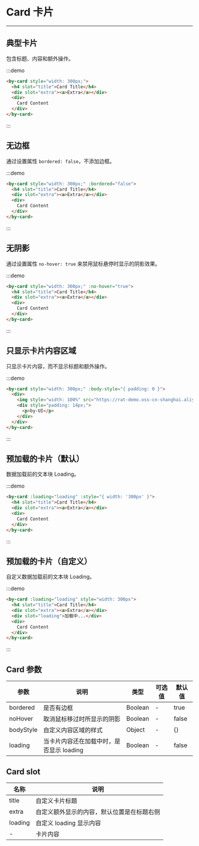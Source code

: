 
# Card 卡片

---

## 典型卡片

包含标题、内容和额外操作。

:::demo
```html
<by-card style="width: 300px;">
  <h4 slot="title">Card Title</h4>
  <div slot="extra"><a>Extra</a></div>
  <div>
    Card Content
  </div>
</by-card>
```
:::

## 无边框

通过设置属性 `bordered: false`，不添加边框。

:::demo
```html
<by-card style="width: 300px;" :bordered="false">
  <h4 slot="title">Card Title</h4>
  <div slot="extra"><a>Extra</a></div>
  <div>
    Card Content
  </div>
</by-card>
```
:::

## 无阴影
通过设置属性 `no-hover: true` 来禁用鼠标悬停时显示的阴影效果。

:::demo
```html
<by-card style="width: 300px;" :no-hover="true">
  <h4 slot="title">Card Title</h4>
  <div slot="extra"><a>Extra</a></div>
  <div>
    Card Content
  </div>
</by-card>
```
:::

## 只显示卡片内容区域

只显示卡片内容，而不显示标题和额外操作。

:::demo
```html
<by-card style="width: 300px;" :body-style="{ padding: 0 }">
  <div>
    <img style="width: 100%" src="https://rat-demo.oss-cn-shanghai.aliyuncs.com/1565061721107-b0e3c2e6-d562-49f4-8589-0d3c5a5aec70.png">
    <div style="padding: 14px;">
      <p>by-UI</p>
    </div>
  </div>
</by-card>
```
:::


## 预加载的卡片（默认）

数据加载前的文本块 Loading。

:::demo
```html
<by-card :loading="loading" :style="{ width: '300px' }">
  <h4 slot="title">Card Title</h4>
  <div slot="extra"><a>Extra</a></div>
  <div>
    Card Content
  </div>
</by-card>
```
:::

## 预加载的卡片（自定义）

自定义数据加载前的文本块 Loading。

:::demo
```html
<by-card :loading="loading" style="width: 300px">
  <h4 slot="title">Card Title</h4>
  <div slot="extra"><a>Extra</a></div>
  <div slot="loading">加载中...</div>
  <div>
    Card Content
  </div>
</by-card>
```
:::

## Card 参数

| 参数      | 说明          | 类型      | 可选值                           | 默认值  |
|---------- |-------------- |---------- |--------------------------------  |-------- |
| bordered | 是否有边框 | Boolean | - | true |
| noHover | 取消鼠标移过时所显示的阴影 | Boolean | - | false |
| bodyStyle | 自定义内容区域的样式 | Object | - | {} |
| loading | 当卡片内容还在加载中时，是否显示 loading | Boolean | - | false |

## Card slot

| 名称      | 说明 |
|----------|-------- |
| title | 自定义卡片标题 |
| extra | 自定义额外显示的内容，默认位置是在标题右侧 |
| loading | 自定义 loading 显示内容 |
| - | 卡片内容 |

<script>
export default {
  data() {
    return {
      loading: true
    }
  }
}
</script>
